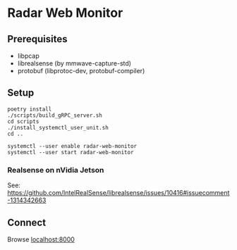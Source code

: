 Radar Web Monitor
=================

## Prerequisites

* libpcap
* librealsense (by mmwave-capture-std)
* protobuf (libprotoc-dev, protobuf-compiler)

## Setup

```
poetry install
./scripts/build_gRPC_server.sh
cd scripts
./install_systemctl_user_unit.sh
cd ..

systemctl --user enable radar-web-monitor
systemctl --user start radar-web-monitor
```

### Realsense on nVidia Jetson

See: https://github.com/IntelRealSense/librealsense/issues/10416#issuecomment-1314342663

## Connect

Browse [localhost:8000](localhost:8000)
